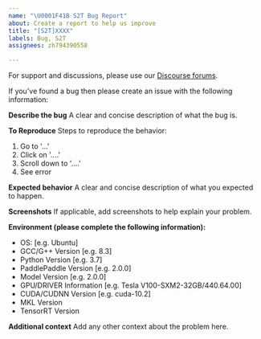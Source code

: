 ```yaml
---
name: "\U0001F41B S2T Bug Report"
about: Create a report to help us improve
title: "[S2T]XXXX"
labels: Bug, S2T
assignees: zh794390558

---
```


For support and discussions, please use our [Discourse forums](https://github.com/PaddlePaddle/DeepSpeech/discussions).

If you've found a bug then please create an issue with the following information:

**Describe the bug**
A clear and concise description of what the bug is.

**To Reproduce**
Steps to reproduce the behavior:
1. Go to '...'
2. Click on '....'
3. Scroll down to '....'
4. See error

**Expected behavior**
A clear and concise description of what you expected to happen.

**Screenshots**
If applicable, add screenshots to help explain your problem.

**Environment (please complete the following information):**
 - OS: [e.g. Ubuntu]
 - GCC/G++ Version [e.g. 8.3]
 - Python Version [e.g. 3.7]
 - PaddlePaddle Version [e.g. 2.0.0]
 - Model Version [e.g. 2.0.0]
 - GPU/DRIVER Information [e.g. Tesla V100-SXM2-32GB/440.64.00]
 - CUDA/CUDNN Version [e.g. cuda-10.2]
 - MKL Version
- TensorRT Version

**Additional context**
Add any other context about the problem here.
